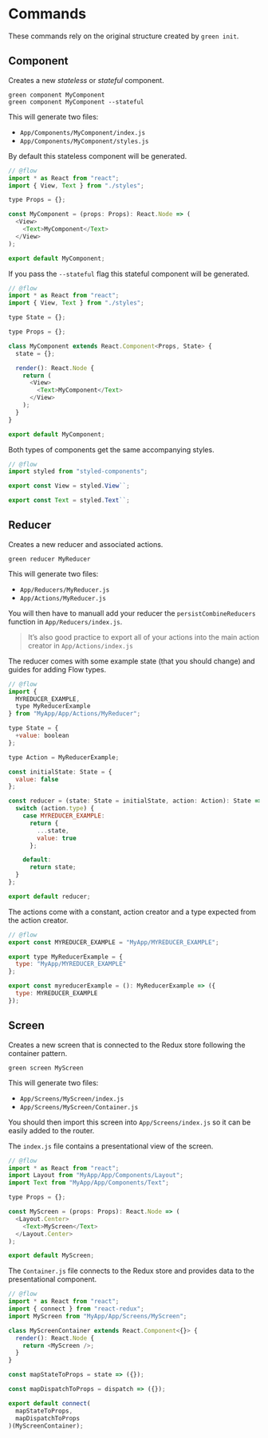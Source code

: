 # Commands

These commands rely on the original structure created by `green init`.

## Component

Creates a new _stateless_ or _stateful_ component.

```
green component MyComponent
green component MyComponent --stateful
```

This will generate two files:

- `App/Components/MyComponent/index.js`
- `App/Components/MyComponent/styles.js`

By default this stateless component will be generated.

```js
// @flow
import * as React from "react";
import { View, Text } from "./styles";

type Props = {};

const MyComponent = (props: Props): React.Node => (
  <View>
    <Text>MyComponent</Text>
  </View>
);

export default MyComponent;
```

If you pass the `--stateful` flag this stateful component will be generated.

```js
// @flow
import * as React from "react";
import { View, Text } from "./styles";

type State = {};

type Props = {};

class MyComponent extends React.Component<Props, State> {
  state = {};

  render(): React.Node {
    return (
      <View>
        <Text>MyComponent</Text>
      </View>
    );
  }
}

export default MyComponent;
```

Both types of components get the same accompanying styles.

```js
// @flow
import styled from "styled-components";

export const View = styled.View``;

export const Text = styled.Text``;
```

## Reducer

Creates a new reducer and associated actions.

```
green reducer MyReducer
```

This will generate two files:

- `App/Reducers/MyReducer.js`
- `App/Actions/MyReducer.js`

You will then have to manuall add your reducer the `persistCombineReducers`
function in `App/Reducers/index.js`.

> It’s also good practice to export all of your actions into the main action
> creator in `App/Actions/index.js`

The reducer comes with some example state (that you should change) and guides
for adding Flow types.

```js
// @flow
import {
  MYREDUCER_EXAMPLE,
  type MyReducerExample
} from "MyApp/App/Actions/MyReducer";

type State = {
  +value: boolean
};

type Action = MyReducerExample;

const initialState: State = {
  value: false
};

const reducer = (state: State = initialState, action: Action): State => {
  switch (action.type) {
    case MYREDUCER_EXAMPLE:
      return {
        ...state,
        value: true
      };

    default:
      return state;
  }
};

export default reducer;
```

The actions come with a constant, action creator and a type expected from the
action creator.

```js
// @flow
export const MYREDUCER_EXAMPLE = "MyApp/MYREDUCER_EXAMPLE";

export type MyReducerExample = {
  type: "MyApp/MYREDUCER_EXAMPLE"
};

export const myreducerExample = (): MyReducerExample => ({
  type: MYREDUCER_EXAMPLE
});
```

## Screen

Creates a new screen that is connected to the Redux store following the container
pattern.

```
green screen MyScreen
```

This will generate two files:

- `App/Screens/MyScreen/index.js`
- `App/Screens/MyScreen/Container.js`

You should then import this screen into `App/Screens/index.js` so it can be easily
added to the router.

The `index.js` file contains a presentational view of the screen.

```js
// @flow
import * as React from "react";
import Layout from "MyApp/App/Components/Layout";
import Text from "MyApp/App/Components/Text";

type Props = {};

const MyScreen = (props: Props): React.Node => (
  <Layout.Center>
    <Text>MyScreen</Text>
  </Layout.Center>
);

export default MyScreen;
```

The `Container.js` file connects to the Redux store and provides data to the
presentational component.

```js
// @flow
import * as React from "react";
import { connect } from "react-redux";
import MyScreen from "MyApp/App/Screens/MyScreen";

class MyScreenContainer extends React.Component<{}> {
  render(): React.Node {
    return <MyScreen />;
  }
}

const mapStateToProps = state => ({});

const mapDispatchToProps = dispatch => ({});

export default connect(
  mapStateToProps,
  mapDispatchToProps
)(MyScreenContainer);
```
